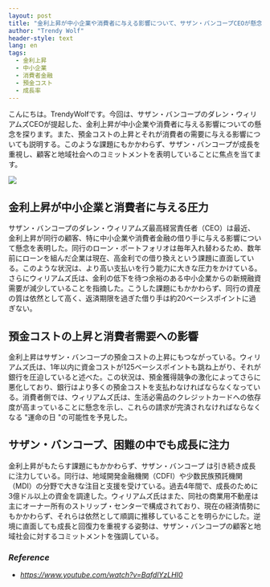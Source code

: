 ```yaml
---
layout: post
title: "金利上昇が中小企業や消費者に与える影響について、サザン・バンコープCEOが懸念を示した。"
author: "Trendy Wolf"
header-style: text
lang: en
tags:
  - 金利上昇
  - 中小企業
  - 消費者金融
  - 預金コスト
  - 成長率
---
```


こんにちは。TrendyWolfです。今回は、サザン・バンコープのダレン・ウィリアムズCEOが提起した、金利上昇が中小企業や消費者に与える影響についての懸念を探ります。また、預金コストの上昇とそれが消費者の需要に与える影響についても説明する。このような課題にもかかわらず、サザン・バンコープが成長を重視し、顧客と地域社会へのコミットメントを表明していることに焦点を当てます。

<img
    src="https://i.ytimg.com/vi/BqfdlYzLHI0/hqdefault.jpg"
/>


## 金利上昇が中小企業と消費者に与える圧力
サザン・バンコープのダレン・ウィリアムズ最高経営責任者（CEO）は最近、金利上昇が同行の顧客、特に中小企業や消費者金融の借り手に与える影響について懸念を表明した。同行のローン・ポートフォリオは毎年入れ替わるため、数年前にローンを組んだ企業は現在、高金利での借り換えという課題に直面している。このような状況は、より高い支払いを行う能力に大きな圧力をかけている。さらにウィリアムズ氏は、金利の低下を待つ余裕のある中小企業からの新規融資需要が減少していることを指摘した。こうした課題にもかかわらず、同行の資産の質は依然として高く、返済期限を過ぎた借り手は約20ベーシスポイントに過ぎない。

## 預金コストの上昇と消費者需要への影響
金利上昇はサザン・バンコープの預金コストの上昇にもつながっている。ウィリアムズ氏は、1年以内に資金コストが125ベーシスポイントも跳ね上がり、それが銀行を圧迫していると述べた。この状況は、預金獲得競争の激化によってさらに悪化しており、銀行はより多くの預金コストを支払わなければならなくなっている。消費者側では、ウィリアムズ氏は、生活必需品のクレジットカードへの依存度が高まっていることに懸念を示し、これらの請求が完済されなければならなくなる "運命の日 "の可能性を予見した。

## サザン・バンコープ、困難の中でも成長に注力
金利上昇がもたらす課題にもかかわらず、サザン・バンコープ は引き続き成長に注力している。同行は、地域開発金融機関（CDFI）や少数民族預託機関（MDI）の分野で大きな注目と支援を受けている。過去4年間で、成長のために3億ドル以上の資金を調達した。ウィリアムズ氏はまた、同社の商業用不動産は主にオーナー所有のストリップ・センターで構成されており、現在の経済情勢にもかかわらず、それらは依然として順調に推移していることを明らかにした。逆境に直面しても成長と回復力を重視する姿勢は、サザン・バンコープの顧客と地域社会に対するコミットメントを強調している。


### _Reference_
- _https://www.youtube.com/watch?v=BqfdlYzLHI0_

